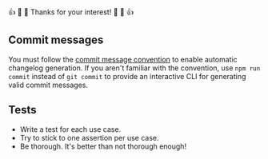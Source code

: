 :+1: :tada: :sparkling_heart: Thanks for your interest! :sparkling_heart: :tada:
:+1:

## Commit messages

You must follow the
[commit message convention](https://conventionalcommits.org/) to enable
automatic changelog generation. If you aren't familiar with the convention, use
`npm run commit` instead of `git commit` to provide an interactive CLI for
generating valid commit messages.

## Tests

- Write a test for each use case.
- Try to stick to one assertion per use case.
- Be thorough. It's better than not thorough enough!
